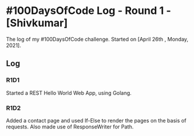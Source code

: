 # #100DaysOfCode Log - Round 1 - [Shivkumar]

The log of my #100DaysOfCode challenge. Started on [April 26th , Monday, 2021].

## Log

### R1D1 
Started a REST Hello World Web App, using Golang.

### R1D2
Added a contact page and used If-Else to render the pages on the basis of requests. Also made use of ResponseWriter for Path.


